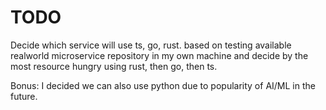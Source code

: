 # TODO

Decide which service will use ts, go, rust. based on testing available realworld microservice repository in my own machine and decide by the most resource hungry using rust, then go, then ts.

Bonus: I decided we can also use python due to popularity of AI/ML in the future.
